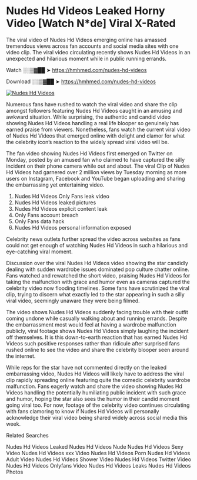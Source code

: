 ﻿# Nudes Hd Videos Leaked Horny Video [Watch N*de] Viral X-Rated

The viral video of ﻿Nudes Hd Videos emerging online has amassed tremendous views across fan accounts and social media sites with one video clip. The viral video circulating recently shows ﻿Nudes Hd Videos in an unexpected and hilarious moment while in public running errands. 

Watch ░░▒▓██ ➤ https://hmhmed.com/nudes-hd-videos

Download ░░▒▓██ ➤ https://hmhmed.com/nudes-hd-videos

[![Nudes Hd Videos](https://i.imgur.com/dJHk4Zq.gif)](https://hmhmed.com/nudes-hd-videos)

Numerous fans have rushed to watch the viral video and share the clip amongst followers featuring ﻿Nudes Hd Videos caught in an amusing and awkward situation. While surprising, the authentic and candid video showing ﻿Nudes Hd Videos handling a real life blooper so genuinely has earned praise from viewers. Nonetheless, fans watch the current viral video of ﻿Nudes Hd Videos that emerged online with delight and clamor for what the celebrity icon’s reaction to the widely spread viral video will be.

The fan video showing ﻿Nudes Hd Videos first emerged on Twitter on Monday, posted by an amused fan who claimed to have captured the silly incident on their phone camera while out and about. The viral Clip of ﻿Nudes Hd Videos had garnered over 2 million views by Tuesday morning as more users on Instagram, Facebook and YouTube began uploading and sharing the embarrassing yet entertaining video. 

1. ﻿Nudes Hd Videos Only Fans leak video
2. ﻿Nudes Hd Videos leaked pictures
3. ﻿Nudes Hd Videos explicit content leak
4. Only Fans account breach
5. Only Fans data hack
6. ﻿Nudes Hd Videos personal information exposed

Celebrity news outlets further spread the video across websites as fans could not get enough of watching ﻿Nudes Hd Videos in such a hilarious and eye-catching viral moment. 

Discussion over the viral ﻿Nudes Hd Videos video showing the star candidly dealing with sudden wardrobe issues dominated pop culture chatter online. Fans watched and rewatched the short video, praising ﻿Nudes Hd Videos for taking the malfunction with grace and humor even as cameras captured the celebrity video now flooding timelines. Some fans have scrutinized the viral clip, trying to discern what exactly led to the star appearing in such a silly viral video, seemingly unaware they were being filmed.

The video shows ﻿Nudes Hd Videos suddenly facing trouble with their outfit coming undone while casually walking about and running errands. Despite the embarrassment most would feel at having a wardrobe malfunction publicly, viral footage shows ﻿Nudes Hd Videos simply laughing the incident off themselves. It is this down-to-earth reaction that has earned ﻿Nudes Hd Videos such positive responses rather than ridicule after surprised fans rushed online to see the video and share the celebrity blooper seen around the internet.  

While reps for the star have not commented directly on the leaked embarrassing video, ﻿Nudes Hd Videos will likely have to address the viral clip rapidly spreading online featuring quite the comedic celebrity wardrobe malfunction. Fans eagerly watch and share the video showing ﻿Nudes Hd Videos handling the potentially humiliating public incident with such grace and humor, hoping the star also sees the humor in their candid moment going viral too. For now, footage of the celebrity video continues circulating with fans clamoring to know if ﻿Nudes Hd Videos will personally acknowledge their viral video being shared widely across social media this week.

Related Searches

﻿Nudes Hd Videos Leaked
﻿Nudes Hd Videos Nude
﻿Nudes Hd Videos Sexy Video
﻿Nudes Hd Videos xxx Video
﻿Nudes Hd Videos Porn
﻿Nudes Hd Videos Adult Video
﻿Nudes Hd Videos Shower Video
﻿Nudes Hd Videos Twitter Video
﻿Nudes Hd Videos Onlyfans Video
﻿Nudes Hd Videos Leaks
﻿Nudes Hd Videos Photos